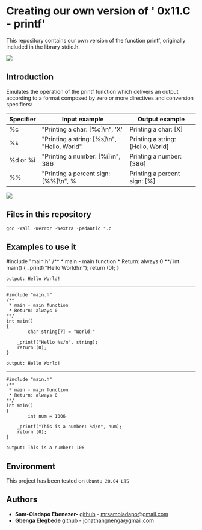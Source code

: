 # Creating our own version of ' 0x11.C - printf'
This repository contains our own version of the function printf, originally included in the library stdio.h.

![](https://camo.githubusercontent.com/7ae24cd7299112d0306349df5f4cd38c3f1c8db4ce4db21513c1009334c0cab2/68747470733a2f2f696d672e64657672616e742e636f6d2f64657672616e742f72616e742f725f323336383635345f316b574a782e6a7067)

## Introduction
Emulates the operation of the printf function which delivers an output according to a format composed by zero or more directives and conversion specifiers:

Specifier | Input example | Output example
| --- | --- | --- |
%c | "Printing a char: [%c]\n", 'X' | Printing a char: [X]
%s | "Printing a string: [%s]\n", "Hello, World" | Printing a string: [Hello, World]
%d or %i | "Printing a number: [%i]\n", 386 | Printing a number: [386]
%% | "Printing a percent sign: [%%]\n", % | Printing a percent sign: [%]

![](https://pbs.twimg.com/media/Ewq0PXyWEAIp3Z8?format=jpg&name=small)

## Files in this repository

```c
gcc -Wall -Werror -Wextra -pedantic *.c
````

## Examples to use it

#include "main.h"
    /**
     * main - main function
     * Return: always 0
    **/
    int main()
    {
        _printf("Hello World!/n");
        return (0);
    }

    output: Hello World!
---

    #include "main.h"
    /**
     * main - main function
     * Return: always 0
    **/
    int main()
    {
            char string[7] = "World!"

        _printf("Hello %s/n", string);
        return (0);
    }

    output: Hello World!
---


    #include "main.h"
    /**
     * main - main function
     * Return: always 0
    **/
    int main()
    {
            int num = 1006

        _printf("This is a number: %d/n", num);
        return (0);
    }

    output: This is a number: 106

  ## Environment
 This project has been tested on `Ubuntu 20.04 LTS`

## Authors

* **Sam-Oladapo Ebenezer-** [github](https://github.com/code-vibe) - mrsamoladapo@gmail.com
* **Gbenga Elegbede** [github](https://github.com/serena0012) - jonathangnenga@gmail.com

